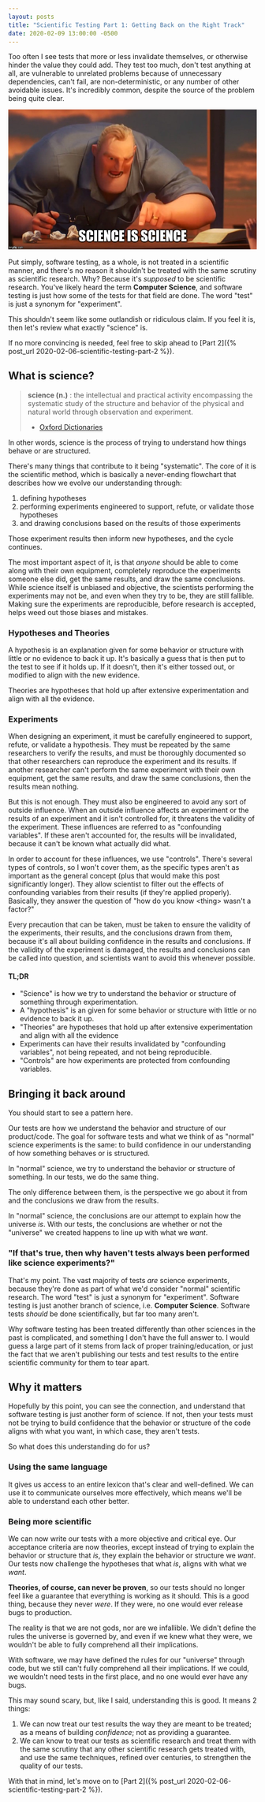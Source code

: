 ```yaml
---
layout: posts
title: "Scientific Testing Part 1: Getting Back on the Right Track"
date: 2020-02-09 13:00:00 -0500
---
```


Too often I see tests that more or less invalidate themselves, or otherwise hinder the value they could add. They test too much, don't test anything at all, are vulnerable to unrelated problems because of unnecessary dependencies, can't fail, are non-deterministic, or any number of other avoidable issues. It's incredibly common, despite the source of the problem being quite clear.

![Mr. Incredible meme saying 'Science is Science' instead of 'Math is Math'](/images/science_is_science.jpg)

Put simply, software testing, as a whole, is not treated in a scientific manner, and there's no reason it shouldn't be treated with the same scrutiny as scientific research. Why? Because it's _supposed_ to be scientific research. You've likely heard the term **Computer Science**, and software testing is just how some of the tests for that field are done. The word "test" is just a synonym for "experiment".

This shouldn't seem like some outlandish or ridiculous claim. If you feel it is, then let's review what exactly "science" is.

If no more convincing is needed, feel free to skip ahead to [Part 2]({% post_url 2020-02-06-scientific-testing-part-2 %}).

## What is science?

> **science (n.)**
> : the intellectual and practical activity encompassing the systematic study of the structure and behavior of the physical and natural world through observation and experiment.
> - [Oxford Dictionaries](https://www.lexico.com/en/definition/science)

In other words, science is the process of trying to understand how things behave or are structured.

There's many things that contribute to it being "systematic". The core of it is the scientific method, which is basically a never-ending flowchart that describes how we evolve our understanding through:
1. defining hypotheses
2. performing experiments engineered to support, refute, or validate those hypotheses
3. and drawing conclusions based on the results of those experiments

Those experiment results then inform new hypotheses, and the cycle continues.

The most important aspect of it, is that _anyone_ should be able to come along with their own equipment, completely reproduce the experiments someone else did, get the same results, and draw the same conclusions. While science itself is unbiased and objective, the scientists performing the experiments may not be, and even when they try to be, they are still fallible. Making sure the experiments are reproducible, before research is accepted, helps weed out those biases and mistakes.

### Hypotheses and Theories

A hypothesis is an explanation given for some behavior or structure with little or no evidence to back it up. It's basically a guess that is then put to the test to see if it holds up. If it doesn't, then it's either tossed out, or modified to align with the new evidence.

Theories are hypotheses that hold up after extensive experimentation and align with all the evidence.

### Experiments

When designing an experiment, it must be carefully engineered to support, refute, or validate a hypothesis. They must be repeated by the same researchers to verify the results, and must be thoroughly documented so that other researchers can reproduce the experiment and its results. If another researcher can't perform the same experiment with their own equipment, get the same results, and draw the same conclusions, then the results mean nothing.

But this is not enough. They must also be engineered to avoid any sort of outside influence. When an outside influence affects an experiment or the results of an experiment and it isn't controlled for, it threatens the validity of the experiment. These influences are referred to as "confounding variables". If these aren't accounted for, the results will be invalidated, because it can't be known what actually did what.

In order to account for these influences, we use "controls". There's several types of controls, so I won't cover them, as the specific types aren't as important as the general concept (plus that would make this post significantly longer). They allow scientist to filter out the effects of confounding variables from their results (if they're applied properly). Basically, they answer the question of "how do you know &lt;thing&gt; wasn't a factor?"

Every precaution that can be taken, must be taken to ensure the validity of the experiments, their results, and the conclusions drawn from them, because it's all about building confidence in the results and conclusions. If the validity of the experiment is damaged, the results and conclusions can be called into question, and scientists want to avoid this whenever possible.

#### TL;DR

- "Science" is how we try to understand the behavior or structure of something through experimentation.
- A "hypothesis" is an given for some behavior or structure with little or no evidence to back it up.
- "Theories" are hypotheses that hold up after extensive experimentation and align with all the evidence
- Experiments can have their results invalidated by "confounding variables", not being repeated, and not being reproducible.
- "Controls" are how experiments are protected from confounding variables.

## Bringing it back around

You should start to see a pattern here.

Our tests are how we understand the behavior and structure of our product/code. The goal for software tests and what we think of as "normal" science experiments is the same: to build confidence in our understanding of how something behaves or is structured.

In "normal" science, we try to understand the behavior or structure of something. In our tests, we do the same thing.

The only difference between them, is the perspective we go about it from and the conclusions we draw from the results.

In "normal" science, the conclusions are our attempt to explain how the universe _is_. With our tests, the conclusions are whether or not the "universe" we created happens to line up with what we _want_.

### "If that's true, then why haven't tests always been performed like science experiments?"

That's my point. The vast majority of tests _are_ science experiments, because they're done as part of what we'd consider "normal" scientific research. The word "test" is just a synonym for "experiment". Software testing is just another branch of science, i.e. **Computer Science**. Software tests _should_ be done scientifically, but far too many aren't.

Why software testing has been treated differently than other sciences in the past is complicated, and something I don't have the full answer to. I would guess a large part of it stems from lack of proper training/education, or just the fact that we aren't publishing our tests and test results to the entire scientific community for them to tear apart.

## Why it matters

Hopefully by this point, you can see the connection, and understand that software testing is just another form of science. If not, then your tests must not be trying to build confidence that the behavior or structure of the code aligns with what you want, in which case, they aren't tests.

So what does this understanding do for us?

### Using the same language

It gives us access to an entire lexicon that's clear and well-defined. We can use it to communicate ourselves more effectively, which means we'll be able to understand each other better.

### Being more scientific

We can now write our tests with a more objective and critical eye. Our acceptance criteria are now theories, except instead of trying to explain the behavior or structure that _is_, they explain the behavior or structure we _want_. Our tests now challenge the hypotheses that what _is_, aligns with what we _want_.

**Theories, of course, can never be proven**, so our tests should no longer feel like a guarantee that everything is working as it should. This is a good thing, because they never _were_. If they were, no one would ever release bugs to production.

The reality is that we are not gods, nor are we infallible. We didn't define the rules the universe is governed by, and even if we knew what they were, we wouldn't be able to fully comprehend all their implications.

With software, we may have defined the rules for our "universe" through code, but we still can't fully comprehend all their implications. If we could, we wouldn't need tests in the first place, and no one would ever have any bugs.

This may sound scary, but, like I said, understanding this is good. It means 2 things:
1. We can now treat our test results the way they are meant to be treated; as a means of building _confidence_; not as providing a guarantee.
2. We can know to treat our tests as scientific research and treat them with the same scrutiny that any other scientific research gets treated with, and use the same techniques, refined over centuries, to strengthen the quality of our tests.

With that in mind, let's move on to [Part 2]({% post_url 2020-02-06-scientific-testing-part-2 %}).
